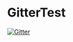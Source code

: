 # GitterTest

[![Gitter](https://badges.gitter.im/Join%20Chat.svg)](https://gitter.im/dictav/GitterTest-renamed?utm_source=badge&utm_medium=badge&utm_campaign=pr-badge&utm_content=badge)
